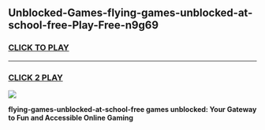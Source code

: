 
## Unblocked-Games-flying-games-unblocked-at-school-free-Play-Free-n9g69
<h3>
<a href="https://premium76.site?title=flying-games-unblocked-at-school-free&ref=10A">CLICK TO PLAY</a></h3>
<hr>

<h3>
<a href="https://premium76.site?title=flying-games-unblocked-at-school-free&ref=10A">CLICK 2 PLAY</a>
  
</h3>

<a href="https://premium76.site?title=flying-games-unblocked-at-school-free&ref=10A"><img src="https://clearcache.store/games.png"></a>


**flying-games-unblocked-at-school-free games unblocked: Your Gateway to Fun and Accessible Online Gaming**
